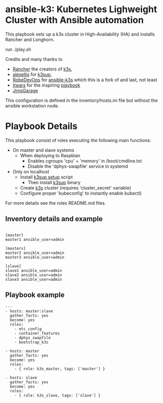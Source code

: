 # ansible-k3: Kubernetes Lighweight Cluster with Ansible automation

This playbook sets up a k3s cluster in High-Availability (HA) and installs Rancher and Longhorn.

run ./play.sh

Credits and many thanks to
- [Rancher](https://rancher.com/) the creators of [k3s](https://k3s.io),
- [alexellis](https://github.com/alexellis) for [k3sup](https://k3sup.dev/),
- [RobeDevOps](https://github.com/RobeDevOps) for [ansible-k3s](https://github.com/RobeDevOps/ansible-k3s) which this is a fork of and last, not least
- [itwars](https://github.com/itwars) for the inspiring [playbook](https://github.com/rancher/k3s/tree/master/contrib/ansible)
- [JimsGarage](https://github.com/JamesTurland/JimsGarage)

This configuration is defined in the inventory/hosts.ini file but without the ansible workstation node.

Playbook Details
=================
This playbook consist of roles executing the following main functions:

- On master and slave systems
  - When deploying to Raspbian
    - Enables cgroups 'cpu' + 'memory' in /boot/cmdline.txt
    - Disable the 'dphys-swapfile' service in systemd
- Only on localhost
  - Install [k3sup setup](https://get.k3sup.dev) script
    - Then install [k3sup](https://k3sup.dev) binary
  - Create [k3s](https://k3s.io) cluster (requires 'cluster_secret' variable)
  - Configure proper 'kubeconfig' to instantly enable kubectl)

For more details see the roles README.md files.


Inventory details and example
-----------------


```

[master]
master1 ansible_user=admin

[masters]
master2 ansible_user=admin
master3 ansible_user=admin

[slave]
slave1 ansible_user=admin
slave2 ansible_user=admin
slave3 ansible_user=admin

```

Playbook example
-------------------
```
---
- hosts: master:slave
  gather_facts: yes
  become: yes
  roles:
    - etc_config
    - container_features
    - dphys_swapfile
    - bootstrap_k3s

- hosts: master
  gather_facts: yes
  become: yes
  roles:
    - { role: k3s_master, tags: ['master'] }

- hosts: slave
  gather_facts: yes
  become: yes
  roles:
    - { role: k3s_slave, tags: ['slave'] }
```
